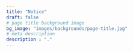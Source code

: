 ```yaml
---
title: "Notice"
draft: false
# page title background image
bg_image: "images/backgrounds/page-title.jpg"
# meta description
description : "."
---
```

